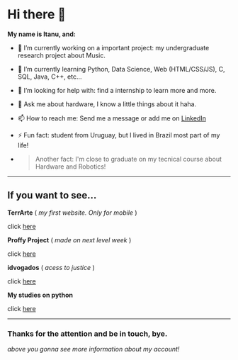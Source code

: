 # Hi there 👋

**My name is Itanu, and:**

- 🔭 I’m currently working on a important project: my undergraduate research project about Music.
- 🌱 I’m currently learning Python, Data Science, Web (HTML/CSS/JS), C, SQL, Java, C++, etc...
- 🤔 I’m looking for help with: find a internship to learn more and more.
- 💬 Ask me about hardware, I know a little things about it haha.
- 📫 How to reach me: Send me a message or add me on [LinkedIn](https://www.linkedin.com/in/itanuromero/) 
- ⚡ Fun fact: student from Uruguay, but I lived in Brazil most part of my life!

- > Another fact: I'm close to graduate on my tecnical course about Hardware and Robotics!

___

## If you want to see...

**TerrArte** ( _my first website. Only for mobile_ )

click [here](https://github.com/ItanuRomero/TerrArte)

**Proffy Project** ( _made on next level week_ )

click [here](https://github.com/ItanuRomero/Proffy-Project)

**idvogados** ( _acess to justice_ )

click [here](https://github.com/idvogados/idvogados.github.io)

**My studies on python**

click [here](https://github.com/ItanuRomero/PythonStudyPrograms)

___

### Thanks for the attention and be in touch, bye.

_above you gonna see more information about my account!_
